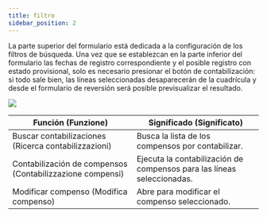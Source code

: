 ```yaml
---
title: filtro
sidebar_position: 2
---
```


La parte superior del formulario está dedicada a la configuración de los filtros de búsqueda. Una vez que se establezcan en la parte inferior del formulario las fechas de registro correspondiente y el posible registro con estado provisional, solo es necesario presionar el botón de contabilización: si todo sale bien, las líneas seleccionadas desaparecerán de la cuadrícula y desde el formulario de reversión será posible previsualizar el resultado.

![](/img/it-it/finance-area/professional-men/accounting/compensation-accounting/filter/image01.png)

| Función (Funzione) | Significado (Significato) |
| --- | --- |
| Buscar contabilizaciones (Ricerca contabilizzazioni) | Busca la lista de los compensos por contabilizar. |
| Contabilización de compensos (Contabilizzazione compensi) | Ejecuta la contabilización de compensos para las líneas seleccionadas. |
| Modificar compenso (Modifica compenso) | Abre para modificar el compenso seleccionado. |